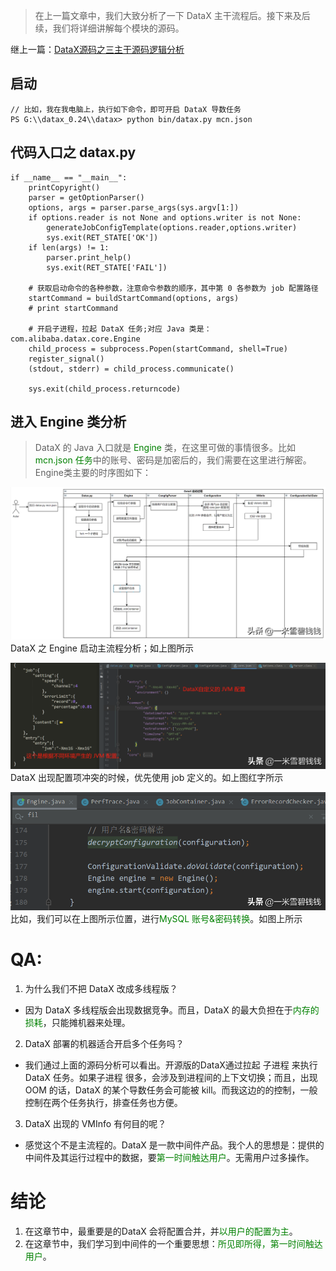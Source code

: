 > 在上一篇文章中，我们大致分析了一下 DataX 主干流程后。接下来及后续，我们将详细讲解每个模块的源码。
> 

继上一篇：[DataX源码之三主干源码逻辑分析](https://www.toutiao.com/article/7115716599541367336/)

## **启动**

```shell script
// 比如，我在我电脑上，执行如下命令，即可开启 DataX 导数任务
PS G:\\datax_0.24\\datax> python bin/datax.py mcn.json
```

## **代码入口之 datax.py**

```shell script
if __name__ == "__main__":
    printCopyright()
    parser = getOptionParser()
    options, args = parser.parse_args(sys.argv[1:])
    if options.reader is not None and options.writer is not None:
        generateJobConfigTemplate(options.reader,options.writer)
        sys.exit(RET_STATE['OK'])
    if len(args) != 1:
        parser.print_help()
        sys.exit(RET_STATE['FAIL'])

    # 获取启动命令的各种参数，注意命令参数的顺序，其中第 0 各参数为 job 配置路径
    startCommand = buildStartCommand(options, args)
    # print startCommand

    # 开启子进程，拉起 DataX 任务;对应 Java 类是：com.alibaba.datax.core.Engine
    child_process = subprocess.Popen(startCommand, shell=True)
    register_signal()
    (stdout, stderr) = child_process.communicate()

    sys.exit(child_process.returncode)
```

## **进入 Engine 类分析**

> DataX 的 Java 入口就是 <font color='green'>Engine</font> 类，在这里可做的事情很多。比如 <font color='green'>mcn.json 任务</font>中的账号、密码是加密后的，我们需要在这里进行解密。Engine类主要的时序图如下：
> 

![datax_04_01](images/datax_04_01.png)
DataX 之 Engine 启动主流程分析；如上图所示


![datax_04_02](images/datax_04_02.png)
DataX 出现配置项冲突的时候，优先使用 job 定义的。如上图红字所示

![datax_04_03](images/datax_04_03.png)
比如，我们可以在上图所示位置，进行<font color='green'>MySQL 账号&密码转换</font>。如图上所示

# **QA:**

1. 为什么我们不把 DataX 改成多线程版？
 - 因为 DataX 多线程版会出现数据竞争。而且，DataX 的最大负担在于<font color='green'>内存的损耗</font>，只能摊机器来处理。

2. DataX 部署的机器适合开启多个任务吗？
 - 我们通过上面的源码分析可以看出。开源版的DataX通过拉起 子进程 来执行 DataX 任务。如果子进程 很多，会涉及到进程间的上下文切换；而且，出现OOM 的话，DataX 的某个导数任务会可能被 kill。而我这边的的控制，一般控制在两个任务执行，排查任务也方便。
3. DataX 出现的 VMInfo 有何目的呢？
 - 感觉这个不是主流程的。DataX 是一款中间件产品。我个人的思想是：提供的中间件及其运行过程中的数据，要<font color='green'>第一时间触达用户</font>。无需用户过多操作。

# **结论**

1. 在这章节中，最重要是的DataX 会将配置合并，并<font color='green'>以用户的配置为主</font>。
2. 在这章节中，我们学习到中间件的一个重要思想：<font color='green'>所见即所得，第一时间触达用户</font>。